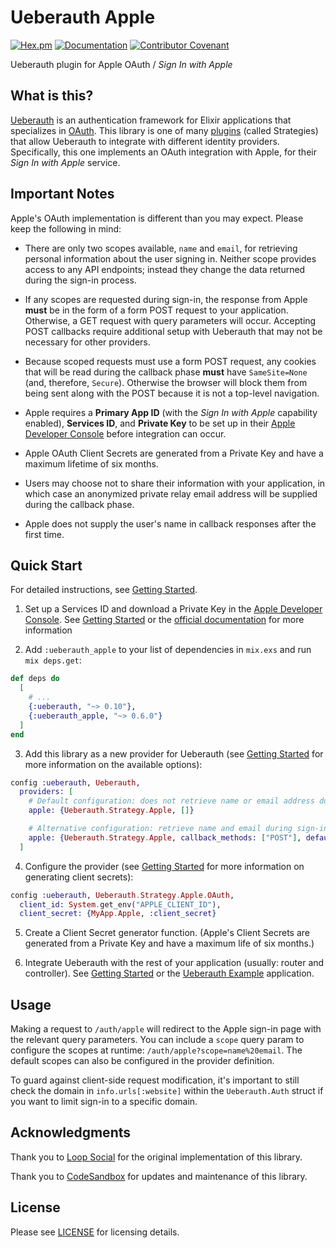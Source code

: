 # Ueberauth Apple

[![Hex.pm](https://img.shields.io/hexpm/v/ueberauth_apple)](https://hex.pm/packages/ueberauth_apple)
[![Documentation](https://img.shields.io/badge/hex-docs-blue)](https://hexdocs.pm/ueberauth_apple)
[![Contributor Covenant](https://img.shields.io/badge/Contributor%20Covenant-2.1-4baaaa.svg)](CODE_OF_CONDUCT.md)

Ueberauth plugin for Apple OAuth / _Sign In with Apple_

## What is this?

[Ueberauth](https://github.com/ueberauth/ueberauth) is an authentication framework for Elixir applications that specializes in [OAuth](https://oauth.net/).
This library is one of many [plugins](https://github.com/ueberauth/ueberauth/wiki/List-of-Strategies) (called Strategies) that allow Ueberauth to integrate with different identity providers.
Specifically, this one implements an OAuth integration with Apple, for their _Sign In with Apple_ service.

## Important Notes

Apple's OAuth implementation is different than you may expect.
Please keep the following in mind:

* There are only two scopes available, `name` and `email`, for retrieving personal information about the user signing in.
  Neither scope provides access to any API endpoints; instead they change the data returned during the sign-in process.

* If any scopes are requested during sign-in, the response from Apple **must** be in the form of a form POST request to your application.
  Otherwise, a GET request with query parameters will occur.
  Accepting POST callbacks require additional setup with Ueberauth that may not be necessary for other providers.

* Because scoped requests must use a form POST request, any cookies that will be read during the callback phase **must** have `SameSite=None` (and, therefore, `Secure`).
  Otherwise the browser will block them from being sent along with the POST because it is not a top-level navigation.

* Apple requires a **Primary App ID** (with the _Sign In with Apple_ capability enabled), **Services ID**, and **Private Key** to be set up in their [Apple Developer Console](https://developer.apple.com/account) before integration can occur.

* Apple OAuth Client Secrets are generated from a Private Key and have a maximum lifetime of six months.

* Users may choose not to share their information with your application, in which case an anonymized private relay email address will be supplied during the callback phase.

* Apple does not supply the user's name in callback responses after the first time.

## Quick Start

For detailed instructions, see [Getting Started](guides/getting-started.md).

1. Set up a Services ID and download a Private Key in the [Apple Developer Console](https://developer.apple.com/account).
  See [Getting Started](guides/getting-started.md) or the [official documentation](https://developer.apple.com/sign-in-with-apple/get-started/) for more information

2. Add `:ueberauth_apple` to your list of dependencies in `mix.exs` and run `mix deps.get`:

  ```elixir
  def deps do
    [
      # ...
      {:ueberauth, "~> 0.10"},
      {:ueberauth_apple, "~> 0.6.0"}
    ]
  end
  ```

3. Add this library as a new provider for Ueberauth (see [Getting Started](guides/getting-started.md#provider-configuration) for more information on the available options):

  ```elixir
  config :ueberauth, Ueberauth,
    providers: [
      # Default configuration: does not retrieve name or email address during sign-in.
      apple: {Ueberauth.Strategy.Apple, []}

      # Alternative configuration: retrieve name and email during sign-in.
      apple: {Ueberauth.Strategy.Apple, callback_methods: ["POST"], default_scope: "name email"}
    ]
  ```

4. Configure the provider (see [Getting Started](guides/getting-started.md#oauth-configuration) for more information on generating client secrets):

  ```elixir
  config :ueberauth, Ueberauth.Strategy.Apple.OAuth,
    client_id: System.get_env("APPLE_CLIENT_ID"),
    client_secret: {MyApp.Apple, :client_secret}
  ```

5. Create a Client Secret generator function.
  (Apple's Client Secrets are generated from a Private Key and have a maximum life of six months.)

6. Integrate Ueberauth with the rest of your application (usually: router and controller).
  See [Getting Started](guides/getting-started.md#plug-integration) or the [Ueberauth Example](https://github.com/ueberauth/ueberauth_example) application.

## Usage

Making a request to `/auth/apple` will redirect to the Apple sign-in page with the relevant query parameters.
You can include a `scope` query param to configure the scopes at runtime: `/auth/apple?scope=name%20email`.
The default scopes can also be configured in the provider definition.

To guard against client-side request modification, it's important to still check the domain in `info.urls[:website]` within the `Ueberauth.Auth` struct if you want to limit sign-in to a specific domain.

## Acknowledgments

Thank you to [Loop Social](https://github.com/loopsocial/) for the original implementation of this library.

Thank you to [CodeSandbox](https://github.com/codesandbox/) for updates and maintenance of this library.

## License

Please see [LICENSE](LICENSE) for licensing details.
